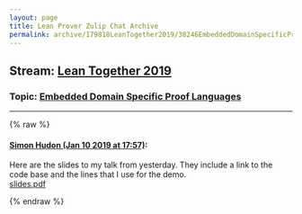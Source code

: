 ```yaml
---
layout: page
title: Lean Prover Zulip Chat Archive 
permalink: archive/179818LeanTogether2019/38246EmbeddedDomainSpecificProofLanguages.html
---
```


## Stream: [Lean Together 2019](index.html)
### Topic: [Embedded Domain Specific Proof Languages](38246EmbeddedDomainSpecificProofLanguages.html)

---


{% raw %}
#### [ Simon Hudon (Jan 10 2019 at 17:57)](https://leanprover.zulipchat.com/#narrow/stream/179818-Lean%20Together%202019/topic/Embedded%20Domain%20Specific%20Proof%20Languages/near/154853870):
<p>Here are the slides to my talk from yesterday. They include a link to the code base and the lines that I use for the demo.<br>
<a href="/user_uploads/3121/DbH7vznhnjx5MmsamdXS1SB6/slides.pdf" target="_blank" title="slides.pdf">slides.pdf</a></p>


{% endraw %}
